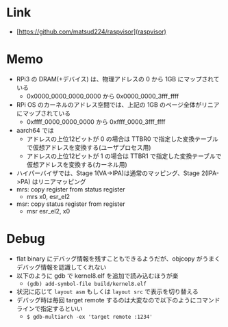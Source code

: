 # Link
- [https://github.com/matsud224/raspvisor](raspvisor)

# Memo
- RPi3 の DRAM(+デバイス) は、物理アドレスの 0 から 1GB にマップされている
    - 0x0000_0000_0000_0000 から 0x0000_0000_3fff_ffff
- RPi OS のカーネルのアドレス空間では、上記の 1GB のページ全体がリニアにマップされている
    - 0xffff_0000_0000_0000 から 0xffff_0000_3fff_ffff
- aarch64 では
    - アドレスの上位12ビットが 0 の場合は TTBR0 で指定した変換テーブルで仮想アドレスを変換する(ユーザプロセス用)
    - アドレスの上位12ビットが 1 の場合は TTBR1 で指定した変換テーブルで仮想アドレスを変換する(カーネル用)
- ハイパーバイザでは、Stage 1(VA->IPA)は通常のマッピング、Stage 2(IPA->PA) はリニアマッピング
- mrs: copy register from status register
    - mrs x0, esr_el2
- msr: copy status register from register
    - msr esr_el2, x0

# Debug
- flat binary にデバッグ情報を残すこともできるようだが、objcopy がうまくデバッグ情報を認識してくれない
- 以下のように gdb で kernel8.elf を追加で読み込むほうが楽
    - `(gdb) add-symbol-file build/kernel8.elf`
- 状況に応じて `layout asm` もしくは `layout src` で表示を切り替える
- デバッグ時は毎回 target remote するのは大変なので以下のようにコマンドラインで指定するといい
    - `$ gdb-multiarch -ex 'target remote :1234'`
